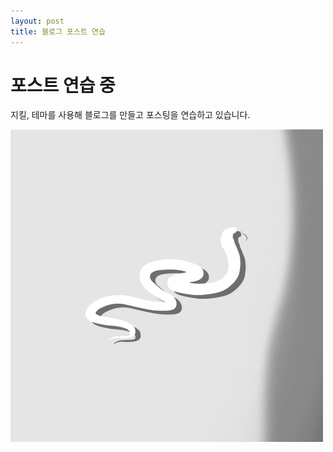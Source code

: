 ```yaml
---
layout: post
title: 블로그 포스트 연습
---
```


# 포스트 연습 중

지킬, 테마를 사용해 블로그를 만들고 포스팅을 연습하고 있습니다.

![일러스트레이터로 만들어본 스네이크 이미지](/images/image01.png)
